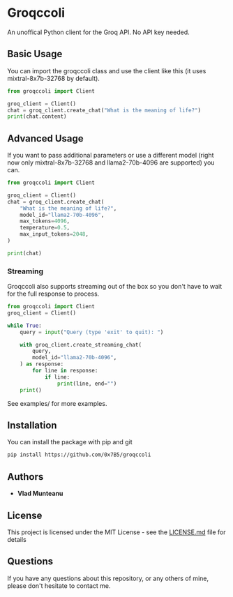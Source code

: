 # Groqccoli 
An unoffical Python client for the Groq API. No API key needed.

## Basic Usage 
You can import the groqccoli class and use the client like this (it uses mixtral-8x7b-32768 by default). 

```python
from groqccoli import Client

groq_client = Client()
chat = groq_client.create_chat("What is the meaning of life?")
print(chat.content)
```

## Advanced Usage 
If you want to pass additional parameters or use a different model (right now only mixtral-8x7b-32768 and llama2-70b-4096 are supported) you can. 

```python
from groqccoli import Client

groq_client = Client()
chat = groq_client.create_chat(
    "What is the meaning of life?",
    model_id="llama2-70b-4096",
    max_tokens=4096,
    temperature=0.5,
    max_input_tokens=2048,
)

print(chat)
```

### Streaming 
Groqccoli also supports streaming out of the box so you don't have to wait for the full response to process. 

```python
from groqccoli import Client
groq_client = Client()

while True:
    query = input("Query (type 'exit' to quit): ")

    with groq_client.create_streaming_chat(
        query,
        model_id="llama2-70b-4096",
    ) as response:
        for line in response:
            if line:
                print(line, end="")
    print()
```


See examples/ for more examples. 


## Installation 
You can install the package with pip and git 
```bash
pip install https://github.com/0x7B5/groqccoli
```

## Authors

- **Vlad Munteanu**

## License

This project is licensed under the MIT License - see the [LICENSE.md](LICENSE) file for details

## Questions

If you have any questions about this repository, or any others of mine, please
don't hesitate to contact me.